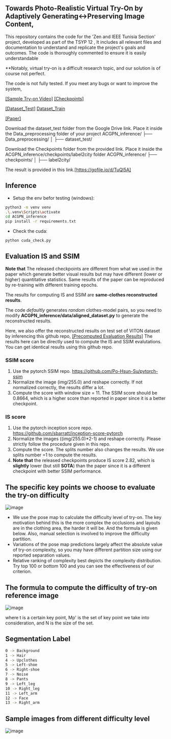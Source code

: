 ## Towards Photo-Realistic Virtual Try-On by Adaptively Generating↔Preserving Image Content, 
This repository contains the code for the 'Zen and IEEE Tunisia Section' project, developed as part of the TSYP 12 ,  It includes all relevant files and documentation to understand and replicate the project's goals and outcomes. The code is thoroughly commented to ensure it is easily understandable

**Notably, virtual try-on is a difficult research topic, and our solution is of course not perfect. 

The code is not fully tested. If you meet any bugs or want to improve the system,


[[Sample Try-on Video]](https://www.youtube.com/watch?v=BbKBSfDBcxI) [[Checkpoints]](https://drive.google.com/file/d/1UWT6esQIU_d4tUm8cjxDKMhB8joQbrFx/view?usp=sharing) 

[[Dataset_Test]](https://drive.google.com/file/d/1tE7hcVFm8Td8kRh5iYRBSDFdvZIkbUIR/view?usp=sharing) [Dataset_Train](https://drive.google.com/file/d/1lHNujZIq6KVeGOOdwnOXVCSR5E7Kv6xv/view?usp=sharing)


[[Paper]](https://arxiv.org/abs/2003.05863)


Download the dataset_test folder from the Google Drive link.
Place it inside the Data_preprocessing folder of your project
ACGPN_inference/
├── Data_preprocessing/
│   ├── dataset_test/

Download the Checkpoints folder from the provided link.
Place it inside the ACGPN_inference/checkpoints/label2city folder
ACGPN_inference/
├── checkpoints/
│   ├── label2city/

The result is provided in this link.[https://gofile.io/d/TuQl5A]

## Inference

- Setup the env befor testing (windows):
```bash
python3 -m venv venv
.\.venv\Scripts\activate
cd ACGPN_inference
pip install -r requirements.txt
```
- Check the cuda:
```bash
python cuda_check.py
```
## Evaluation IS and SSIM
**Note that** The released checkpoints are different from what we used in the paper which generate better visual results but may have different (lower or higher) quantitative statistics. Same results of the paper can be reproduced by re-training with different training epochs.

The results for computing IS and SSIM are **same-clothes reconstructed results**. 

The code *defaultly* generates *random* clothes-model pairs, so you need to modify **ACGPN_inference/data/aligned_dataset.py** to generate the reconstructed results.

Here, we also offer the reconstructed results on test set of VITON dataset by inferencing this github repo, 
[[Precomputed Evaluation Results]](https://drive.google.com/file/d/1obk8NFMlSFmCJJuzJDooSWesI46ZXXmY/view?usp=sharing)
The results here can be directly used to compute the IS and SSIM evalutations. You can get identical results using this github repo.



### SSIM score
  1. Use the pytorch SSIM repo. https://github.com/Po-Hsun-Su/pytorch-ssim
  2. Normalize the image (img/255.0) and reshape correctly. If not normalized correctly, the results differ a lot. 
  3. Compute the score with window size = 11. The SSIM score should be 0.8664, which is a higher score than reported in paper since it is a better checkpoint.


### IS score
  1. Use the pytorch inception score repo. https://github.com/sbarratt/inception-score-pytorch
  2. Normalize the images ((img/255.0)*2-1) and reshape correctly. Please strictly follow the procedure given in this repo.
  3. Compute the score. The splits number also changes the results. We use splits number =1 to compute the results.
  4. **Note that** the released checkpoints produce IS score 2.82, which is **slightly** lower (but still **SOTA**) than the paper since it is a different checkpoint with better SSIM performance. 


## The specific key points we choose to evaluate the try-on difficulty
![image](https://github.com/switchablenorms/DeepFashion_Try_On/blob/master/images/criterion.png)

- We use the pose map to calculate the difficulty level of try-on. The key motivation behind this is the more complex the occlusions and layouts are in the clothing area, the harder it will be. And the formula is given below. Also, manual selection is involved to improve the difficulty partition.
- Variations of the pose map predictions largely affect the absolute value of try-on complexity, so you may have different partition size using our reported separation values. 
- Relative ranking of complexity best depicts the complexity distribution. Try top 100 or bottom 100 and you can see the effectiveness of our criterion.
## The formula to compute the difficulty of try-on reference image

![image](https://github.com/switchablenorms/DeepFashion_Try_On/blob/master/images/formula.png)

where t is a certain key point, Mp' is the set of key point we take into consideration, and N is the size of the set. 
## Segmentation Label
```bash
0 -> Background
1 -> Hair
4 -> Upclothes
5 -> Left-shoe 
6 -> Right-shoe
7 -> Noise
8 -> Pants
9 -> Left_leg
10 -> Right_leg
11 -> Left_arm
12 -> Face
13 -> Right_arm
```
## Sample images from different difficulty level

![image](https://github.com/switchablenorms/DeepFashion_Try_On/blob/master/images/difficulty.png)

